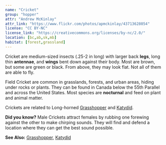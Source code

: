 ```yaml
---
name: "Cricket"
group: "hopper"
attr: "Andrew McKinlay"
attr_link: "https://www.flickr.com/photos/apmckinlay/43713628054"
license: "CC BY-NC"
license_link: "https://creativecommons.org/licenses/by-nc/2.0/"
location: [bc,ab,sk,mb]
habitat: [forest,grassland]
---
```

Cricket are medium-sized insects (.25-2 in long) with larger back **legs**, long thin **antennae**, and **wings** bent down against their body. Most are brown, but some are green or black. From above, they may look flat. Not all of them are able to fly.

Field Cricket are common in grasslands, forests, and urban areas, hiding under rocks or plants. They can be found in Canada below the 55th Parallel and across the United States. Most species are **nocturnal** and feed on plant and animal matter.

Crickets are related to Long-horned [Grasshopper](/insects/grasshop/) and [Katydid](/insects/katydid/).

**Did you know?** Male Crickets attract females by rubbing one forewing against the other to make chirping sounds. They will find and defend a location where they can get the best sound possible.

<!-- generated, do not edit -->
**See Also:**
[Grasshopper](/insects/grasshop/),
[Katydid](/insects/katydid/)

